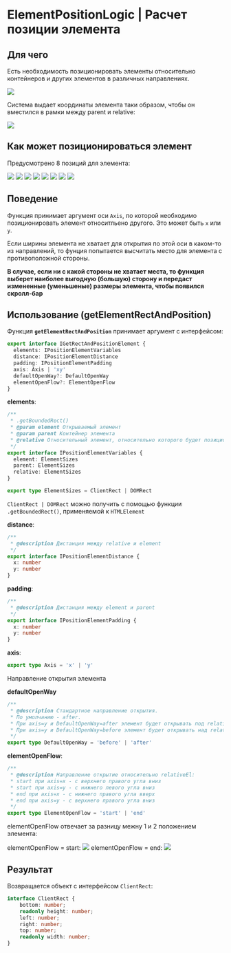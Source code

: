 # ElementPositionLogic | Расчет позиции элемента
## Для чего
Есть необходимость позиционировать  элементы относительно контейнеров и
других элементов в различных направлениях.

![](./elementPositionLogic1.png)

Система выдает координаты элемента таки образом, чтобы он вместился в рамки между parent и 
relative:

![](./elementPositionSwitch.gif)

## Как может позиционироваться элемент
Предусмотрено 8 позиций для элемента:

![](./elementPositionLogicPosition1.png)
![](./elementPositionLogicPosition2.png)
![](./elementPositionLogicPosition3.png)
![](./elementPositionLogicPosition4.png)
![](./elementPositionLogicPosition5.png)
![](./elementPositionLogicPosition6.png)
![](./elementPositionLogicPosition7.png)
![](./elementPositionLogicPosition8.png)

## Поведение
Функция принимает аргумент оси `Axis`, по которой необходимо позиционировать элемент относитльено
другого. Это может быть `x` или `y`.

Если ширины элемента не хватает для открытия по этой оси в каком-то из направлений, то
фунция попытается высчитать место для элемента с противоположной стороны.

**В случае, если ни с какой стороны не хватает места, то функция выберет наиболее выгодную (большую)
сторону и передаст измененные (уменьшеные) размеры элемента, чтобы появился скролл-бар**

## Использование (getElementRectAndPosition)
Функция **`getElementRectAndPosition`** принимает аргумент с интерфейсом:
```typescript
export interface IGetRectAndPositionElement {
  elements: IPositionElementVariables
  distance: IPositionElementDistance
  padding: IPositionElementPadding
  axis: Axis | 'xy'
  defaultOpenWay?: DefaultOpenWay
  elementOpenFlow?: ElementOpenFlow
}
```
**elements**:
```typescript
/**
 * .getBoundedRect()
 * @param element Открываемый элемент
 * @param parent Контейнер элемента
 * @relative Относительный элемент, относительно которого будет позиционироваться element
 */
export interface IPositionElementVariables {
  element: ElementSizes
  parent: ElementSizes
  relative: ElementSizes
}
```
```typescript
export type ElementSizes = ClientRect | DOMRect
```
`ClientRect | DOMRect` можно получить с помощью функции `.getBoundedRect()`, применяемой к
`HTMLElement`

**distance**:
```typescript
/**
 * @description Дистанция между relative и element
 */
export interface IPositionElementDistance {
  x: number
  y: number
}
```

**padding**:
```typescript
/**
 * @description Дистанция между element и parent
 */
export interface IPositionElementPadding {
  x: number
  y: number
}
```

**axis**:
```typescript
export type Axis = 'x' | 'y'
```
Направление открытия элемента

**defaultOpenWay**
```typescript
/**
 * @description Стандартное направление открытия.
 * По умолчанию - after.
 * При axis=y и DefaultOpenWay=after элемент будет открывать под relativeEl
 * При axis=y и DefaultOpenWay=before элемент будет открывать над relativeEl
 */
export type DefaultOpenWay = 'before' | 'after'
```

**elementOpenFlow**:
```typescript
/**
 * @description Направление открытие относительно relativeEl:
 * start при axis=x - с верхнего правого угла вниз
 * start при axis=y - с нижнего левого угла вниз
 * end при axis=x - с нижнего правого угла вверх
 * end при axis=y - с верхнего правого угла вниз
 */
export type ElementOpenFlow = 'start' | 'end'
```

elementOpenFlow отвечает за разницу межну 1 и 2 положением элемента:

elementOpenFlow = start: ![](./elementPositionLogicPosition1.png)
elementOpenFlow = end: ![](./elementPositionLogicPosition2.png)

## Результат

Возвращается объект с интерфейсом `ClientRect`:
```typescript
interface ClientRect {
    bottom: number;
    readonly height: number;
    left: number;
    right: number;
    top: number;
    readonly width: number;
}
```

